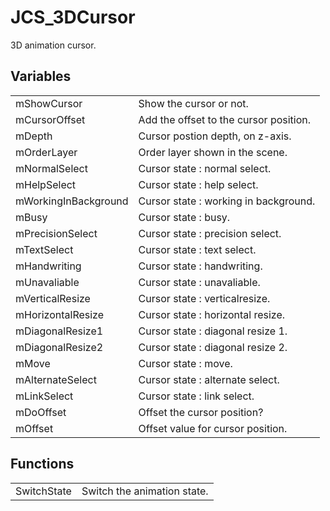 # JCS_3DCursor

3D animation cursor.


## Variables

<table>
  <tr>
    <td>mShowCursor</td>
    <td>Show the cursor or not.</td>
  </tr>
  <tr>
    <td>mCursorOffset</td>
    <td>Add the offset to the cursor position.</td>
  </tr>
  <tr>
    <td>mDepth</td>
    <td>Cursor postion depth, on z-axis.</td>
  </tr>
  <tr>
    <td>mOrderLayer</td>
    <td>Order layer shown in the scene.</td>
  </tr>
  <tr>
    <td>mNormalSelect</td>
    <td>Cursor state : normal select.</td>
  </tr>
  <tr>
    <td>mHelpSelect</td>
    <td>Cursor state : help select.</td>
  </tr>
  <tr>
    <td>mWorkingInBackground</td>
    <td>Cursor state : working in background.</td>
  </tr>
  <tr>
    <td>mBusy</td>
    <td>Cursor state : busy.</td>
  </tr>
  <tr>
    <td>mPrecisionSelect</td>
    <td>Cursor state : precision select.</td>
  </tr>
  <tr>
    <td>mTextSelect</td>
    <td>Cursor state : text select.</td>
  </tr>
  <tr>
    <td>mHandwriting</td>
    <td>Cursor state : handwriting.</td>
  </tr>
  <tr>
    <td>mUnavaliable</td>
    <td>Cursor state : unavaliable.</td>
  </tr>
  <tr>
    <td>mVerticalResize</td>
    <td>Cursor state : verticalresize.</td>
  </tr>
  <tr>
    <td>mHorizontalResize</td>
    <td>Cursor state : horizontal resize.</td>
  </tr>
  <tr>
    <td>mDiagonalResize1</td>
    <td>Cursor state : diagonal resize 1.</td>
  </tr>
  <tr>
    <td>mDiagonalResize2</td>
    <td>Cursor state : diagonal resize 2.</td>
  </tr>
  <tr>
    <td>mMove</td>
    <td>Cursor state : move.</td>
  </tr>
  <tr>
    <td>mAlternateSelect</td>
    <td>Cursor state : alternate select.</td>
  </tr>
  <tr>
    <td>mLinkSelect</td>
    <td>Cursor state : link select.</td>
  </tr>
  <tr>
    <td>mDoOffset</td>
    <td>Offset the cursor position?</td>
  </tr>
  <tr>
    <td>mOffset</td>
    <td>Offset value for cursor position.</td>
  </tr>
</table>


## Functions

<table>
  <tr>
    <td>SwitchState</td>
    <td>Switch the animation state.</td>
  </tr>
</table>
